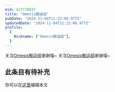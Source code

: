 ```yaml
---
mid: 423728837
title: "Omesis搬运组"
pubDate: "2024-11-04T11:22:08.977Z"
updatedDate: "2024-11-04T11:22:08.977Z"
profile:
  {
    Nickname: ["Omesis搬运组"],
  }
---
```


关注[Omesis搬运组](https://space.bilibili.com/423728837)谢谢喵~ 关注[Omesis搬运组](https://space.bilibili.com/423728837)谢谢喵~

## 此条目有待补充
你可以在[这里](https://github.com/Yuhanawa/VTuber.ICU-Content/edit/master/v/Omesis搬运组/index.md)编辑本文
